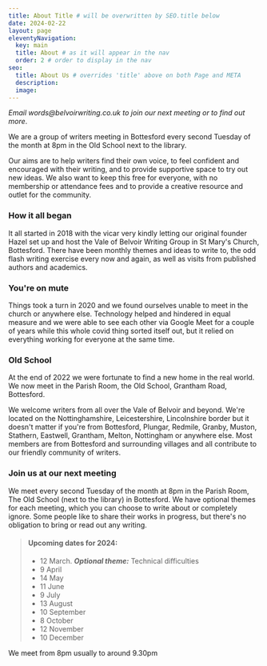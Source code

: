 ```yaml
---
title: About Title # will be overwritten by SEO.title below
date: 2024-02-22
layout: page
eleventyNavigation:
  key: main
  title: About # as it will appear in the nav
  order: 2 # order to display in the nav
seo:
  title: About Us # overrides 'title' above on both Page and META
  description:
  image:
---
```


<p><i>Email words@belvoirwriting.co.uk to join our next meeting or to find out more</i>.</p>
  
<p>We are a group of writers meeting in Bottesford every second Tuesday of the month at 8pm in the Old School next to the library.
</p>
<p>Our aims are to help writers find their own voice, to feel confident and encouraged with their writing, and to provide supportive space to try out new ideas. We also want to keep this free for everyone, with no membership or attendance fees and to provide a creative resource and outlet for the community.
</p>

### How it all began
It all started in 2018 with the vicar very kindly letting our original founder Hazel set up and host the Vale of Belvoir Writing Group in St Mary's Church, Bottesford. There have been monthly themes and ideas to write to, the odd flash writing exercise every now and again, as well as visits from published authors and academics.
<p>
  
### You're on mute
Things took a turn in 2020 and we found ourselves unable to meet in the church or anywhere else. Technology helped and hindered in equal measure and we were able to see each other via Google Meet for a couple of years while this whole covid thing sorted itself out, but it relied on everything working for everyone at the same time.</p>
<p>
  
### Old School 
At the end of 2022 we were fortunate to find a new home in the real world. We now meet in the Parish Room, the Old School, Grantham Road, Bottesford. 

We welcome writers from all over the Vale of Belvoir and beyond. We're located on the Nottinghamshire, Leicestershire, Lincolnshire border but it doesn't matter if you're from Bottesford, Plungar, Redmile, Granby, Muston, Stathern, Eastwell, Grantham, Melton, Nottingham or anywhere else. Most members are from Bottesford and surrounding villages and all contribute to our friendly community of writers.</p>
<p>
  
### Join us at our next meeting
We meet every second Tuesday of the month at 8pm in the Parish Room, The Old School (next to the library) in Bottesford. We have optional themes for each meeting, which you can choose to write about or completely ignore. Some people like to share their works in progress, but there's no obligation to bring or read out any writing. </p>

> #### Upcoming dates for 2024:
>
> - 12 March. ***Optional theme:*** Technical difficulties
> - 9 April
> - 14 May
> - 11 June
> - 9 July
> - 13 August
> - 10 September
> - 8 October
> - 12 November
> - 10 December

We meet from 8pm usually to around 9.30pm
